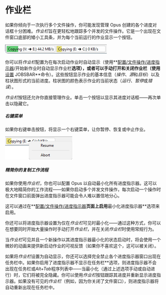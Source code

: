 # 作业栏

如果你倾向于一次执行多个文件操作，你可能发现管理 Opus 创建的各个进度对话框十分困难。*作业栏*旨在更轻松地跟踪多个并发的文件操作。它是一个出现在文件窗口底部的矮小工具条，并为每个当前运行的作业显示一个按钮。

![](/Manual/images/media/13/jobs_bar.png)

你可以将*作业栏*配置为在每次启动作业时自动显示（使用**[配置/文件操作/进度指示器](/Manual/preferences/preferences_categories/file_operations/progress_indicators/README.zh.md)/开始新作业时自动显示作业栏**选项），或者可以手动打开和关闭作业栏（使用**[设置](/Manual/reference/command_reference/internal_commands/set.zh.md) JOBSBAR**命令）。这些按钮显示作业的基本信息（*操作*、*源*和*目标*）以及柱状图形式的当前进度。柱状图的颜色表示作业的当前状态（*运行*、*暂停*或*错误*）。

*作业栏*按钮还允许你直接管理作业。单击一个按钮以显示其进度对话框——再次单击以隐藏它。

##### 右键菜单

如果你右键单击按钮，将显示一个右键菜单，让你暂停、恢复或中止作业。

![](/Manual/images/media/13/jobs_bar_menu.png)

##### 精简你的复制工作流程

如果你使用*作业栏*，你也可以配置 Opus 以自动最小化所有进度指示器。这可以极大地精简你的工作流程——如果你启动多个并发文件操作，每次启动一个操作时在文件窗口前面弹出进度指示器可能会令人难以置信地分心。

这可以通过在**[配置/文件操作/进度指示器](/Manual/preferences/preferences_categories/file_operations/progress_indicators/README.zh.md)**页面上启用**最小化进度指示器**选项来启用。

你还可以将进度指示器设置为仅在*作业栏*可见时最小化——通过这种方式，你可以在想要同时开始大量操作时手动打开*作业栏*，并在关闭*作业栏*时使用常规行为。

当*作业栏*可见并且一个新操作以其进度指示器最小化的状态启动时，将会使用一个微妙的动画来提供新启动作业的可视反馈（如果你不喜欢这个，这可以被关闭）。

如果将*作业栏*设置为自动显示，你还可以选择完全禁止各个进度指示器窗口出现在任务栏中。如果你启用了进度指示器不显示在任务栏**选项，则进度指示器不会出现在任务栏或*Alt+Tab*程序列表中——当最小化（通过上述选项手动或自动进行）时，它们将被完全隐藏。你可以使用*作业栏*按钮跟踪其进度并重新显示进度指示器。如果没有可见的*作业栏*（例如，因为你关闭了文件窗口），则进度指示器将自动重新出现在任务栏中。
